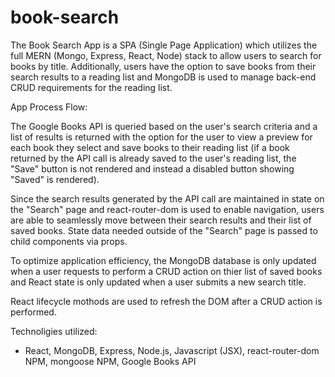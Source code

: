 # book-search

The Book Search App is a SPA (Single Page Application) which utilizes the full MERN (Mongo, Express, React, Node) stack to allow users to search for books by title.  Additionally, users have the option to save books from their search results to a reading list and MongoDB is used to manage back-end CRUD requirements for the reading list.

App Process Flow:

The Google Books API is queried based on the user's search criteria and a list of results is returned with the option for the user to view a preview for each book they select and save books to their reading list (if a book returned by the API call is already saved to the user's reading list, the "Save" button is not rendered and instead a disabled button showing "Saved" is rendered).

Since the search results generated by the API call are maintained in state on the "Search" page and react-router-dom is used to enable navigation, users are able to seamlessly move between their search results and their list of saved books.  State data needed outside of the "Search" page is passed to child components via props.

To optimize application efficiency, the MongoDB database is only updated when a user requests to perform a CRUD action on thier list of saved books and React state is only updated when a user submits a new search title.

React lifecycle mothods are used to refresh the DOM after a CRUD action is performed.

Technoligies utilized:
- React, MongoDB, Express, Node.js, Javascript (JSX), react-router-dom NPM, mongoose NPM, Google Books API

